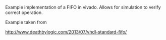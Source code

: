Example implementation of a FIFO in vivado.
Allows for simulation to verify correct operation.

Example taken from

http://www.deathbylogic.com/2013/07/vhdl-standard-fifo/
